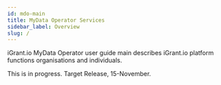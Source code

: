 ```yaml
---
id: mdo-main
title: MyData Operator Services
sidebar_label: Overview
slug: /
---
```


iGrant.io MyData Operator user guide main describes iGrant.io platform functions organisations and individuals.

This is in progress. Target Release, 15-November. 

